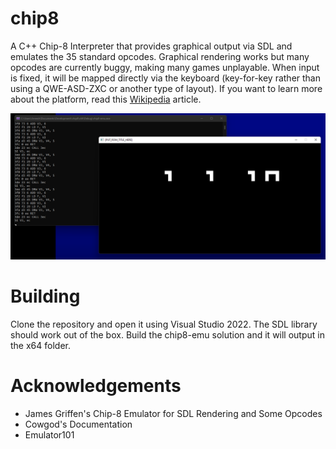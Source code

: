 # chip8
A C++ Chip-8 Interpreter that provides graphical output via SDL and emulates the 35 standard opcodes. Graphical rendering works but many opcodes are currently buggy, making many games unplayable. When input is fixed, it will be mapped directly via the keyboard (key-for-key rather than using a QWE-ASD-ZXC or another type of layout). If you want to learn more about the platform, read this [Wikipedia](https://en.wikipedia.org/wiki/CHIP-8) article. 

![MAZE Running](MAZE.png?raw=true "MAZE")

# Building
Clone the repository and open it using Visual Studio 2022. The SDL library should work out of the box. Build the chip8-emu solution and it will output in the x64 folder.

# Acknowledgements

- James Griffen's Chip-8 Emulator for SDL Rendering and Some Opcodes 
- Cowgod's Documentation
- Emulator101
